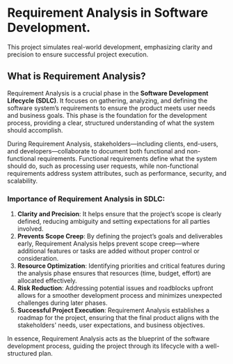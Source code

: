 # Requirement Analysis in Software Development.
This project simulates real-world development, emphasizing clarity and precision to ensure successful project execution.


## What is Requirement Analysis?

Requirement Analysis is a crucial phase in the **Software Development Lifecycle (SDLC)**. It focuses on gathering, analyzing, and defining the software system’s requirements to ensure the product meets user needs and business goals. This phase is the foundation for the development process, providing a clear, structured understanding of what the system should accomplish.

During Requirement Analysis, stakeholders—including clients, end-users, and developers—collaborate to document both functional and non-functional requirements. Functional requirements define what the system should do, such as processing user requests, while non-functional requirements address system attributes, such as performance, security, and scalability.

### Importance of Requirement Analysis in SDLC:

1. **Clarity and Precision**: It helps ensure that the project’s scope is clearly defined, reducing ambiguity and setting expectations for all parties involved.
2. **Prevents Scope Creep**: By defining the project’s goals and deliverables early, Requirement Analysis helps prevent scope creep—where additional features or tasks are added without proper control or consideration.
3. **Resource Optimization**: Identifying priorities and critical features during the analysis phase ensures that resources (time, budget, effort) are allocated effectively.
4. **Risk Reduction**: Addressing potential issues and roadblocks upfront allows for a smoother development process and minimizes unexpected challenges during later phases.
5. **Successful Project Execution**: Requirement Analysis establishes a roadmap for the project, ensuring that the final product aligns with the stakeholders' needs, user expectations, and business objectives.

In essence, Requirement Analysis acts as the blueprint of the software development process, guiding the project through its lifecycle with a well-structured plan.

